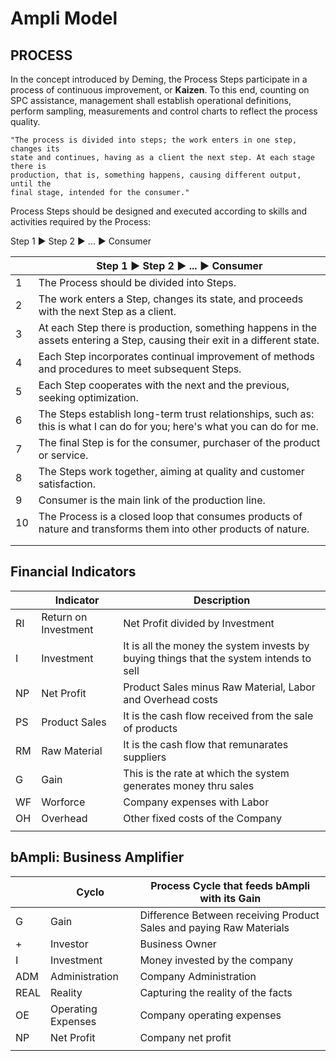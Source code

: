 # Ampli Model

## PROCESS

In the concept introduced by Deming, the Process Steps participate in a process of continuous improvement, or **Kaizen**. To this end, counting on SPC assistance, management shall establish operational definitions, perform sampling, measurements and control charts to reflect the process quality.

```
"The process is divided into steps; the work enters in one step, changes its
state and continues, having as a client the next step. At each stage there is
production, that is, something happens, causing different output, until the
final stage, intended for the consumer."
```

Process Steps should be designed and executed according to skills and activities required by the Process:

Step 1 ► Step 2 ► ... ► Consumer

|    | Step 1 ► Step 2 ► ... ► Consumer                                                                                                            |
|----|---------------------------------------------------------------------------------------------------------------------------------------------|
| 1  | The Process should be divided into Steps.                                                                                                   |
| 2  | The work enters a Step, changes its state, and proceeds with the next Step as a client.                                                     |
| 3  | At each Step there is production, something happens in the assets entering a Step, causing their exit in a different state. |
| 4  | Each Step incorporates continual improvement of methods and procedures to meet subsequent Steps.                                            |
| 5  | Each Step cooperates with the next and the previous, seeking optimization.                                                                  |
| 6  | The Steps establish long-term trust relationships, such as: this is what I can do for you; here's what you can do for me.                   |
| 7  | The final Step is for the consumer, purchaser of the product or service.                                                                    |
| 8  | The Steps work together, aiming at quality and customer satisfaction.                                                                       |
| 9  | Consumer is the main link of the production line.                                                                                           |
| 10 | The Process is a closed loop that consumes products of nature and transforms them into other products of nature.                            |
|    |                                                                                                                                             |
|    |                                                                                                                                             |



## Financial Indicators

|    | Indicator            | Description                                                                             |
|----|----------------------|-----------------------------------------------------------------------------------------|
| RI | Return on Investment | Net Profit divided by Investment                                                        |
| I  | Investment           | It is all the money the system invests by buying things that the system intends to sell |
| NP | Net Profit           | Product Sales minus Raw Material, Labor and Overhead costs                              |
| PS | Product Sales        | It is the cash flow received from the sale of products                                  |
| RM | Raw Material         | It is the cash flow that remunarates suppliers                                          |
| G  | Gain                 | This is the rate at which the system generates money thru sales                         |
| WF | Worforce             | Company expenses with Labor                                                             |
| OH | Overhead             | Other fixed costs of the Company                                                        |
|    |                      |                                                                                         |

## bAmpli: Business Amplifier

|      | Cyclo              | Process Cycle that feeds bAmpli with its Gain                       |
|------|--------------------|---------------------------------------------------------------------|
| G    | Gain               | Difference Between receiving Product Sales and paying Raw Materials |
| +    | Investor           | Business Owner                                                      |
| I    | Investment         | Money invested by the company                                       |
| ADM  | Administration     | Company Administration                                              |
| REAL | Reality            | Capturing the reality of the facts                                  |
| OE   | Operating Expenses | Company operating expenses                                          |
| NP   | Net Profit         | Company net profit                                                  |
|      |                    |                                                                     |

